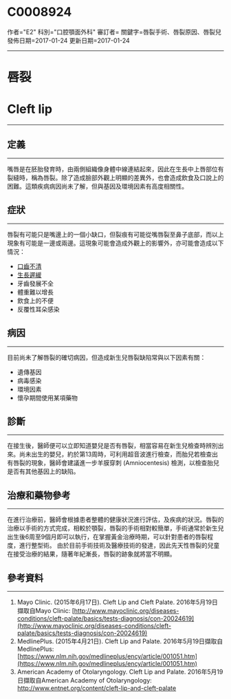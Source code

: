 # C0008924
作者="E2"
科別="口腔顎面外科"
審訂者=
關鍵字=唇裂手術、唇裂原因、唇裂兒
發佈日期=2017-01-24
更新日期=2017-01-24

----------
# 唇裂 
# Cleft lip
----------
## 定義
----------

嘴唇是在胚胎發育時，由兩側組織像身體中線連結起來，因此在生長中上唇部位有裂縫時，稱為唇裂。除了造成臉部外觀上明顯的差異外，也會造成飲食及口說上的困難。這類疾病病因尚未了解，但與基因及環境因素有高度相關性。 

## 症狀
----------

唇裂有可能只是嘴邊上的一個小缺口，但裂痕有可能從嘴唇裂至鼻子底部，而以上現象有可能是一邊或兩邊。這現象可能會造成外觀上的影響外，亦可能會造成以下情況：

- [口齒不清](C0234518)
- [生長遲緩](C0476242)
- 牙齒發展不全
- 體重難以增長
- 飲食上的不便
- 反覆性耳朵感染
## 病因
----------

目前尚未了解唇裂的確切病因，但造成新生兒唇裂缺陷常與以下因素有關：

- 遺傳基因
- 病毒感染
- 環境因素
- 懷孕期間使用某項藥物
## 診斷
----------

在接生後，醫師便可以立即知道嬰兒是否有唇裂，相當容易在新生兒檢查時辨別出來。尚未出生的嬰兒，約於第13周時，可利用超音波進行檢查，而胎兒若檢查出有唇裂的現象，醫師會建議進一步羊膜穿刺 (Amniocentesis) 檢測，以檢查胎兒是否有其他基因上的缺陷。

## 治療和藥物參考
----------

在進行治療前，醫師會根據患者整體的健康狀況進行評估，及疾病的狀況。唇裂的治療以手術的方式完成，相較於顎裂，唇裂的手術相對較簡單，手術通常於新生兒出生後6周至9個月即可以執行，在掌握黃金治療時期，可以針對患者的唇裂程度，進行整型術。
由於目前手術技術及醫療技術的發達，因此先天性唇裂的兒童在接受治療的結果，隨著年紀漸長，唇裂的跡象就將當不明顯。

## 參考資料
----------
1. Mayo Clinic. (2015年6月17日). Cleft Lip and Cleft Palate. 2016年5月19日擷取自Mayo Clinic:
  [http://www.mayoclinic.org/diseases-conditions/cleft-palate/basics/tests-diagnosis/con-20024619](http://www.mayoclinic.org/diseases-conditions/cleft-palate/basics/tests-diagnosis/con-20024619)
2. MedlinePlus. (2015年4月21日). Cleft Lip and Palate. 2016年5月19日擷取自MedlinePlus:
  [https://www.nlm.nih.gov/medlineplus/ency/article/001051.htm](https://www.nlm.nih.gov/medlineplus/ency/article/001051.htm)
3. American Academy of Otolaryngology. Cleft Lip and Palate. 2016年5月19日擷取自American Academy of Otolaryngology:
  http://www.entnet.org/content/cleft-lip-and-cleft-palate

